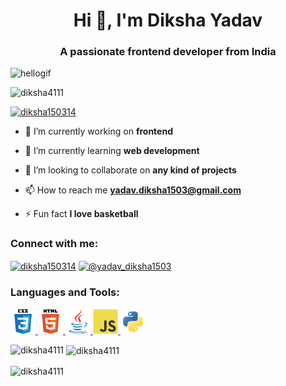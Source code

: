 <h1 align="center">Hi 👋, I'm Diksha Yadav</h1>
<h3 align="center">A passionate frontend developer from India</h3>
<img src="https://i.gifer.com/KBZ.gif" style="widht:40px;" alt="hellogif"></img>

<p align="left"> <img src="https://komarev.com/ghpvc/?username=diksha4111&label=Profile%20views&color=0e75b6&style=flat" alt="diksha4111" /> </p>

<p align="left"> <a href="https://twitter.com/diksha150314" target="blank"><img src="https://img.shields.io/twitter/follow/diksha150314?logo=twitter&style=for-the-badge" alt="diksha150314" /></a> </p>

- 🔭 I’m currently working on **frontend**

- 🌱 I’m currently learning **web development**

- 👯 I’m looking to collaborate on **any kind of projects**

- 📫 How to reach me **yadav.diksha1503@gmail.com**

- ⚡ Fun fact **I love basketball**

<h3 align="left">Connect with me:</h3>
<p align="left">
<a href="https://twitter.com/diksha150314" target="blank"><img align="center" src="https://raw.githubusercontent.com/rahuldkjain/github-profile-readme-generator/master/src/images/icons/Social/twitter.svg" alt="diksha150314" height="30" width="40" /></a>
<a href="https://www.hackerrank.com/@yadav_diksha1503" target="blank"><img align="center" src="https://raw.githubusercontent.com/rahuldkjain/github-profile-readme-generator/master/src/images/icons/Social/hackerrank.svg" alt="@yadav_diksha1503" height="30" width="40" /></a>
</p>

<h3 align="left">Languages and Tools:</h3>
<p align="left"> <a href="https://www.w3schools.com/css/" target="_blank" rel="noreferrer"> <img src="https://raw.githubusercontent.com/devicons/devicon/master/icons/css3/css3-original-wordmark.svg" alt="css3" width="40" height="40"/> </a> <a href="https://www.w3.org/html/" target="_blank" rel="noreferrer"> <img src="https://raw.githubusercontent.com/devicons/devicon/master/icons/html5/html5-original-wordmark.svg" alt="html5" width="40" height="40"/> </a> <a href="https://www.java.com" target="_blank" rel="noreferrer"> <img src="https://raw.githubusercontent.com/devicons/devicon/master/icons/java/java-original.svg" alt="java" width="40" height="40"/> </a> <a href="https://developer.mozilla.org/en-US/docs/Web/JavaScript" target="_blank" rel="noreferrer"> <img src="https://raw.githubusercontent.com/devicons/devicon/master/icons/javascript/javascript-original.svg" alt="javascript" width="40" height="40"/> </a> <a href="https://www.python.org" target="_blank" rel="noreferrer"> <img src="https://raw.githubusercontent.com/devicons/devicon/master/icons/python/python-original.svg" alt="python" width="40" height="40"/> </a> </p>

<p><img align="left" src="https://github-readme-stats.vercel.app/api/top-langs?username=diksha4111&show_icons=true&locale=en&layout=compact" alt="diksha4111" /></p>

<p>&nbsp;<img align="center" src="https://github-readme-stats.vercel.app/api?username=diksha4111&show_icons=true&locale=en" alt="diksha4111" /></p>

<p><img align="center" src="https://github-readme-streak-stats.herokuapp.com/?user=diksha4111&" alt="diksha4111" /></p>


<!---
Diksha4111/Diksha4111 is a ✨ special ✨ repository because its `README.md` (this file) appears on your GitHub profile.
You can click the Preview link to take a look at your changes.
--->

<!---![GitHub Stats](https://github-readme-stats.vercel.app/api?username=Diksha4111&theme=radical)--->
